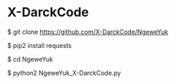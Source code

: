 # X-DarckCode

$ git clone https://github.com/X-DarckCode/NgeweYuk

$ pip2 install requests

$ cd NgeweYuk

$ python2 NgeweYuk_X-DarckCode.py
